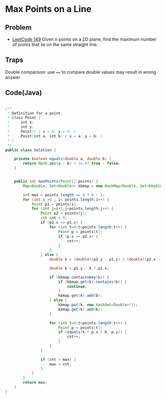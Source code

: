 Max Points on a Line
===


Problem
-------

* [LeetCode 149](https://oj.leetcode.com/problems/max-points-on-a-line/)
Given n points on a 2D plane, find the maximum number of points that lie on the same straight line.



Traps
-----

Double comparison: use ``==`` to compare double values may result in wrong answer




Code(Java)
----------

```java

/**
 * Definition for a point.
 * class Point {
 *     int x;
 *     int y;
 *     Point() { x = 0; y = 0; }
 *     Point(int a, int b) { x = a; y = b; }
 * }
 */
public class Solution {

    private boolean equals(double a, double b) {
        return Math.abs(a - b) < 1e-5? true : false;
    }


    public int maxPoints(Point[] points) {
        Map<Double, Set<Double>> kbmap = new HashMap<Double, Set<Double>>();

        int max = points.length == 0 ? 0 : 1;
        for (int i =0 ; i< points.length;i++) {
            Point p1 = points[i];
            for (int j=i+1;j<points.length;j++) {
                Point p2 = points[j];
                int cnt = 0;
                if (p2.x == p1.x) {
                    for (int t=0;t<points.length;t++) {
                        Point p = points[t];
                        if (p.x == p2.x) {
                            cnt++;
                        }
                    }
                } else {
                    double k = (double)(p2.y - p1.y) / (double)(p2.x - p1.x);

                    double b = p1.y - k * p1.x;

                    if (kbmap.containsKey(k)) {
                        if (kbmap.get(k).contains(b)) {
                            continue;
                        }
                        kbmap.get(k).add(b);
                    } else {
                        kbmap.put(k, new HashSet<Double>());
                        kbmap.get(k).add(b);
                    }

                    for (int t=0;t<points.length;t++) {
                        Point p = points[t];
                        if (equals(k * p.x + b, p.y)) {
                            cnt++;
                        }
                    }
                }

                if (cnt > max) {
                    max = cnt;
                }
            }
        }
        return max;
    }
}

```